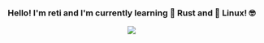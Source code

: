 <h3 align="center">Hello! I'm reti and I'm currently learning 🦀 Rust and 🐧 Linux! 🤓 </h1>

<p align="center">
  <img src="https://github-readme-stats.vercel.app/api?username=reticulis&bg_color=30,e96443,904e95&title_color=fff&text_color=fff">
</p>
